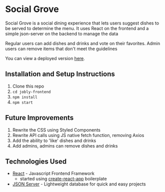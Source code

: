 # Social Grove

Social Grove is a social dining experience that lets users suggest dishes to be served to determine the menu. It uses React on the frontend and a simple json-server on the backend to manage the data

Regular users can add dishes and drinks and vote on their favorites. Admin users can remove items that don't meet the guidelines

You can view a deployed version [here](https://social-grove.surge.sh/).

## Installation and Setup Instructions

1. Clone this repo
2. `cd jobly-frontend`
2. `npm install`
3. `npm start`

## Future Improvements

1. Rewrite the CSS using Styled Components
2. Rewrite API calls using JS native fetch function, removing Axios
3. Add the ability to 'like' dishes and drinks
4. Add admins, admins can remove dishes and drinks

## Technologies Used

* [React](https://reactjs.org/) - Javascript Frontend Framework
    * started using [create-react-app](https://reactjs.org/docs/create-a-new-react-app.html) boilerplate
* [JSON Server](https://www.npmjs.com/package/json-server) - Lightweight database for quick and easy projects
